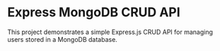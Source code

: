 # Express MongoDB CRUD API

This project demonstrates a simple Express.js CRUD API for managing users stored in a MongoDB database.
